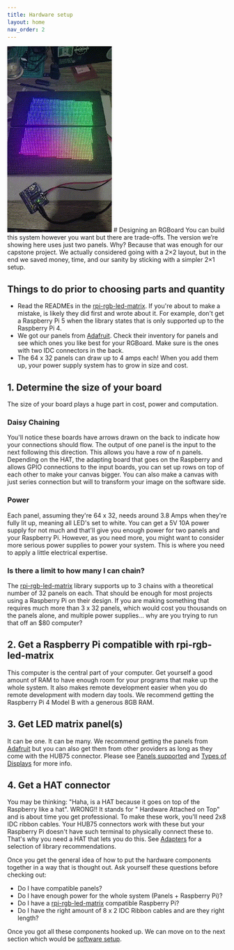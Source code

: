 ```yaml
---
title: Hardware setup
layout: home
nav_order: 2
---
```


<img src="assets/images/spinny.gif" alt="gif img of RGBoard">
# Designing an RGBoard
You can build this system however you want but there are trade-offs.  
The version we’re showing here uses just two panels. Why? Because that was enough for our capstone project.
We actually considered going with a 2×2 layout, but in the end we saved money, time, and our sanity by sticking 
with a simpler 2×1 setup.

## Things to do prior to choosing parts and quantity

- Read the READMEs in the [rpi-rgb-led-matrix](https://github.com/hzeller/rpi-rgb-led-matrix).
  If you're about to make a mistake, is likely they did first and wrote about it. For example,
  don't get a Raspberry Pi 5 when the library states that is only supported up to the Raspberry Pi 4.
- We got our panels from [Adafruit](https://www.adafruit.com/). Check their inventory for panels and
  see which ones you like best for your RGBoard. Make sure is the ones with two IDC connectors in the back.
- The 64 x 32 panels can draw up to 4 amps each! When you add them up, your power supply system has to grow in
  size and cost.

## 1. Determine the size of your board

The size of your board plays a huge part in cost, power and computation.

### Daisy Chaining

You'll notice these boards have arrows drawn on the back to indicate
how your connections should flow. The output of one panel is the input to the next
following this direction. This allows you have a row of n panels.
Depending on the HAT, the adapting board that goes on the Raspberry and allows GPIO connections
to the input boards, you can set up rows on top of each other to make your canvas bigger. You can also
make a canvas with just series connection but will to transform your image on the software side.

### Power

Each panel, assuming they're 64 x 32, needs around 3.8 Amps when they're fully lit up, meaning all LED's set to white.
You can get a 5V 10A power supply for not much and that'll give you enough power for two panels and your Raspberry Pi.
However, as
you need more, you might want to consider more serious power supplies to power your system. This is where you need to
apply a little
electrical expertise.

### Is there a limit to how many I can chain?

The [rpi-rgb-led-matrix](https://github.com/hzeller/rpi-rgb-led-matrix) library supports up to 3 chains
with a theoretical number of 32 panels on each. That should be enough for most projects using a Raspberry Pi on
their design. If you are making something that requires much more than 3 x 32 panels, which would cost you thousands on
the panels alone,
and multiple power supplies... why are you trying to run that off an $80 computer?

## 2. Get a Raspberry Pi compatible with rpi-rgb-led-matrix

This computer is the central part of your computer. Get yourself a good amount of RAM
to have enough room for your programs that make up the whole system. It also makes remote development easier when
you do remote development with modern day tools. We recommend getting the
Raspberry Pi 4 Model B with a generous 8GB RAM.

## 3. Get LED matrix panel(s)

It can be one. It can be many. We recommend getting the panels from [Adafruit](https://www.adafruit.com/) but
you can also get them from other providers as long as they come with the HUB75 connector. Please
see [Panels supported](https://github.com/hzeller/rpi-rgb-led-matrix?tab=readme-ov-file#panels-supported) and
[Types of Displays](https://github.com/hzeller/rpi-rgb-led-matrix?tab=readme-ov-file#types-of-displays)
for more info.

## 4. Get a HAT connector

You may be thinking: "Haha, is a HAT because it goes on top of the Raspberry like a hat". WRONG!! It stands for "
Hardware Attached on Top" and is about
time you get professional. To make these work, you'll need 2x8 IDC ribbon cables. Your HUB75 connectors work with these
but your Raspberry Pi doesn't
have such terminal to physically connect these to. That's why you need a HAT that lets you do this.
See [Adapters](https://github.com/hzeller/rpi-rgb-led-matrix/tree/master/adapter) for a selection of library
recommendations.

Once you get the general idea of how to put the hardware components together in a way that is thought out. Ask yourself
these questions before checking out:

- Do I have compatible panels?
- Do I have enough power for the whole system (Panels + Raspberry Pi)?
- Do I have a [rpi-rgb-led-matrix](https://github.com/hzeller/rpi-rgb-led-matrix) compatible Raspberry Pi?
- Do I have the right amount of 8 x 2 IDC Ribbon cables and are they right length?

Once you got all these components hooked up. We can move on to the next section which would
be [software setup](/docs/software-setup.html).